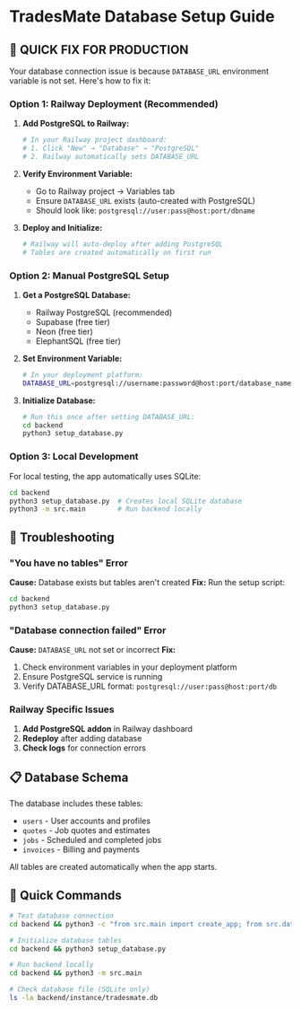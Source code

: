 # TradesMate Database Setup Guide

## 🚨 QUICK FIX FOR PRODUCTION

Your database connection issue is because `DATABASE_URL` environment variable is not set. Here's how to fix it:

### Option 1: Railway Deployment (Recommended)

1. **Add PostgreSQL to Railway:**
   ```bash
   # In your Railway project dashboard:
   # 1. Click "New" → "Database" → "PostgreSQL"
   # 2. Railway automatically sets DATABASE_URL
   ```

2. **Verify Environment Variable:**
   - Go to Railway project → Variables tab
   - Ensure `DATABASE_URL` exists (auto-created with PostgreSQL)
   - Should look like: `postgresql://user:pass@host:port/dbname`

3. **Deploy and Initialize:**
   ```bash
   # Railway will auto-deploy after adding PostgreSQL
   # Tables are created automatically on first run
   ```

### Option 2: Manual PostgreSQL Setup

1. **Get a PostgreSQL Database:**
   - Railway PostgreSQL (recommended)
   - Supabase (free tier)
   - Neon (free tier)
   - ElephantSQL (free tier)

2. **Set Environment Variable:**
   ```bash
   # In your deployment platform:
   DATABASE_URL=postgresql://username:password@host:port/database_name
   ```

3. **Initialize Database:**
   ```bash
   # Run this once after setting DATABASE_URL:
   cd backend
   python3 setup_database.py
   ```

### Option 3: Local Development

For local testing, the app automatically uses SQLite:
```bash
cd backend
python3 setup_database.py  # Creates local SQLite database
python3 -m src.main        # Run backend locally
```

## 🔧 Troubleshooting

### "You have no tables" Error
**Cause:** Database exists but tables aren't created
**Fix:** Run the setup script:
```bash
cd backend
python3 setup_database.py
```

### "Database connection failed" Error
**Cause:** `DATABASE_URL` not set or incorrect
**Fix:** 
1. Check environment variables in your deployment platform
2. Ensure PostgreSQL service is running
3. Verify DATABASE_URL format: `postgresql://user:pass@host:port/db`

### Railway Specific Issues
1. **Add PostgreSQL addon** in Railway dashboard
2. **Redeploy** after adding database
3. **Check logs** for connection errors

## 📋 Database Schema

The database includes these tables:
- `users` - User accounts and profiles
- `quotes` - Job quotes and estimates  
- `jobs` - Scheduled and completed jobs
- `invoices` - Billing and payments

All tables are created automatically when the app starts.

## 🚀 Quick Commands

```bash
# Test database connection
cd backend && python3 -c "from src.main import create_app; from src.database import db; app=create_app(); app.app_context().push(); db.session.execute('SELECT 1'); print('✅ Database connected!')"

# Initialize database tables
cd backend && python3 setup_database.py

# Run backend locally
cd backend && python3 -m src.main

# Check database file (SQLite only)
ls -la backend/instance/tradesmate.db
```
